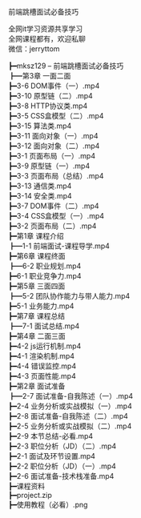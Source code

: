 前端跳槽面试必备技巧

全网it学习资源共享学习<br>全网课程都有，欢迎私聊<br>微信：jerryttom<br>

┣━mksz129 – 前端跳槽面试必备技巧<br> ┣━第3章 一面二面<br> ┣━3-6 DOM事件（一）.mp4<br> ┣━3-10 原型链（二）.mp4<br> ┣━3-8 HTTP协议类.mp4<br> ┣━3-5 CSS盒模型（二）.mp4<br> ┣━3-15 算法类.mp4<br> ┣━3-11 面向对象（一）.mp4<br> ┣━3-12 面向对象（二）.mp4<br> ┣━3-1 页面布局（一）.mp4<br> ┣━3-9 原型链（一）.mp4<br> ┣━3-3 页面布局（总结）.mp4<br> ┣━3-13 通信类.mp4<br> ┣━3-14 安全类.mp4<br> ┣━3-7 DOM事件（二）.mp4<br> ┣━3-4 CSS盒模型（一）.mp4<br> ┣━3-2 页面布局（二）.mp4<br> ┣━第1章 课程介绍<br> ┣━1-1 前端面试-课程导学.mp4<br> ┣━第6章 课程终面<br> ┣━6-2 职业规划.mp4<br> ┣━6-1 职业竞争力.mp4<br> ┣━第5章 三面四面<br> ┣━5-2 团队协作能力与带人能力.mp4<br> ┣━5-1 业务能力.mp4<br> ┣━第7章 课程总结<br> ┣━7-1 面试总结.mp4<br> ┣━第4章 二面三面<br> ┣━4-2 js运行机制.mp4<br> ┣━4-1 渲染机制.mp4<br> ┣━4-4 错误监控.mp4<br> ┣━4-3 页面性能.mp4<br> ┣━第2章 面试准备<br> ┣━2-7 面试准备-自我陈述（一）.mp4<br> ┣━2-4 业务分析或实战模拟（一）.mp4<br> ┣━2-8 面试准备-自我陈述（二）.mp4<br> ┣━2-5 业务分析或实战模拟（二）.mp4<br> ┣━2-9 本节总结-必看.mp4<br> ┣━2-3 职位分析（JD）（二）.mp4<br> ┣━2-1 面试及环节设置.mp4<br> ┣━2-2 职位分析（JD）（一）.mp4<br> ┣━2-6 面试准备-技术栈准备.mp4<br> ┣━课程资料<br> ┣━project.zip<br> ┣━使用教程（必看）.png
